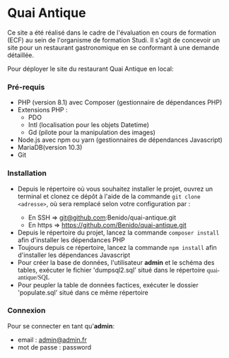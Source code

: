 # Quai Antique

Ce site a été réalisé dans le cadre de l'évaluation en cours de formation (ECF) au sein de l'organisme de formation Studi.
Il s'agit de concevoir un site pour un restaurant gastronomique en se conformant à une demande détaillée.

Pour déployer le site du restaurant Quai Antique en local:

### Pré-requis
* PHP (version 8.1) avec Composer (gestionnaire de dépendances PHP)
* Extensions PHP :
  * PDO
  * Intl (localisation pour les objets Datetime)
  * Gd (pilote pour la manipulation des images)
* Node.js avec npm ou yarn (gestionnaires de dépendances Javascript)
* MariaDB(version 10.3)
* Git

### Installation
* Depuis le répertoire où vous souhaitez installer le projet, ouvrez un terminal et clonez ce dépôt à l'aide de la commande ```git clone <adresse>```, où <adresse> sera remplacé selon votre configuration par : 
  * En SSH => git@github.com:Benido/quai-antique.git
  * En https => https://github.com/Benido/quai-antique.git
* Depuis le répertoire du projet, lancez la commande ```composer install``` afin d'installer les dépendances PHP
* Toujours depuis ce répertoire, lancez la commande ```npm install``` afin d'installer les dépendances Javascript
* Pour créer la base de données, l'utilisateur **admin** et le schéma des tables, exécuter le fichier 'dumpsql2.sql' situé dans le répertoire <span style="font-family:cascadia code">quai-antique/SQL</span>
* Pour peupler la table de données factices, exécuter le dossier 'populate.sql' situé dans ce même répertoire

### Connexion

Pour se connecter en tant qu'**admin**:
* email : admin@admin.fr
* mot de passe : password
